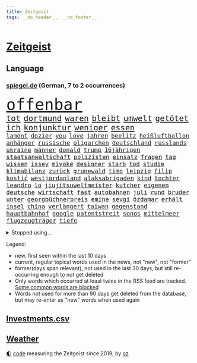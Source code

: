 ```yaml
---
title: Zeitgeist
tags: __no_header__, __no_footer__
---
```


# [Zeitgeist](https://oliz.io/zeitgeist/)

## Language

<h3><a href="https://www.spiegel.de" target="_blank">spiegel.de</a> (German, 7 to 2 occurrences)</h3>
<p style="font-family:monospace">
<span style="font-size:32pt"><a href="news_links.html#offenbar" class="current">offenbar</a></span>
<br>
<span style="font-size:16pt"><a href="news_links.html#tot" class="current">tot</a></span>
<span style="font-size:16pt"><a href="news_links.html#dortmund" class="current">dortmund</a></span>
<span style="font-size:16pt"><a href="news_links.html#waren" class="current">waren</a></span>
<span style="font-size:16pt"><a href="news_links.html#bleibt" class="current">bleibt</a></span>
<span style="font-size:16pt"><a href="news_links.html#umwelt" class="current">umwelt</a></span>
<span style="font-size:16pt"><a href="news_links.html#getötet" class="current">getötet</a></span>
<span style="font-size:16pt"><a href="news_links.html#ich" class="current">ich</a></span>
<span style="font-size:16pt"><a href="news_links.html#konjunktur" class="current">konjunktur</a></span>
<span style="font-size:16pt"><a href="news_links.html#weniger" class="current">weniger</a></span>
<span style="font-size:16pt"><a href="news_links.html#essen" class="current">essen</a></span>
<br>
<span style="font-size:12pt"><a href="news_links.html#lamont" class="new">lamont</a></span>
<span style="font-size:12pt"><a href="news_links.html#dozier" class="new">dozier</a></span>
<span style="font-size:12pt"><a href="news_links.html#you" class="current">you</a></span>
<span style="font-size:12pt"><a href="news_links.html#love" class="current">love</a></span>
<span style="font-size:12pt"><a href="news_links.html#jahren" class="current">jahren</a></span>
<span style="font-size:12pt"><a href="news_links.html#beelitz" class="new">beelitz</a></span>
<span style="font-size:12pt"><a href="news_links.html#heißluftballon" class="new">heißluftballon</a></span>
<span style="font-size:12pt"><a href="news_links.html#anhänger" class="current">anhänger</a></span>
<span style="font-size:12pt"><a href="news_links.html#russische" class="current">russische</a></span>
<span style="font-size:12pt"><a href="news_links.html#oligarchen" class="current">oligarchen</a></span>
<span style="font-size:12pt"><a href="news_links.html#deutschland" class="current">deutschland</a></span>
<span style="font-size:12pt"><a href="news_links.html#russlands" class="current">russlands</a></span>
<span style="font-size:12pt"><a href="news_links.html#ukraine" class="current">ukraine</a></span>
<span style="font-size:12pt"><a href="news_links.html#männer" class="current">männer</a></span>
<span style="font-size:12pt"><a href="news_links.html#donald" class="current">donald</a></span>
<span style="font-size:12pt"><a href="news_links.html#trump" class="current">trump</a></span>
<span style="font-size:12pt"><a href="news_links.html#16jährigen" class="current">16jährigen</a></span>
<span style="font-size:12pt"><a href="news_links.html#staatsanwaltschaft" class="current">staatsanwaltschaft</a></span>
<span style="font-size:12pt"><a href="news_links.html#polizisten" class="current">polizisten</a></span>
<span style="font-size:12pt"><a href="news_links.html#einsatz" class="current">einsatz</a></span>
<span style="font-size:12pt"><a href="news_links.html#fragen" class="current">fragen</a></span>
<span style="font-size:12pt"><a href="news_links.html#tag" class="current">tag</a></span>
<span style="font-size:12pt"><a href="news_links.html#wissen" class="current">wissen</a></span>
<span style="font-size:12pt"><a href="news_links.html#issey" class="new">issey</a></span>
<span style="font-size:12pt"><a href="news_links.html#miyake" class="new">miyake</a></span>
<span style="font-size:12pt"><a href="news_links.html#designer" class="current">designer</a></span>
<span style="font-size:12pt"><a href="news_links.html#starb" class="current">starb</a></span>
<span style="font-size:12pt"><a href="news_links.html#tod" class="current">tod</a></span>
<span style="font-size:12pt"><a href="news_links.html#studie" class="current">studie</a></span>
<span style="font-size:12pt"><a href="news_links.html#klimabilanz" class="current">klimabilanz</a></span>
<span style="font-size:12pt"><a href="news_links.html#zurück" class="current">zurück</a></span>
<span style="font-size:12pt"><a href="news_links.html#grunewald" class="new">grunewald</a></span>
<span style="font-size:12pt"><a href="news_links.html#timo" class="current">timo</a></span>
<span style="font-size:12pt"><a href="news_links.html#leipzig" class="current">leipzig</a></span>
<span style="font-size:12pt"><a href="news_links.html#filip" class="current">filip</a></span>
<span style="font-size:12pt"><a href="news_links.html#kostić" class="current">kostić</a></span>
<span style="font-size:12pt"><a href="news_links.html#westjordanland" class="current">westjordanland</a></span>
<span style="font-size:12pt"><a href="news_links.html#alaksabrigaden" class="new">alaksabrigaden</a></span>
<span style="font-size:12pt"><a href="news_links.html#kind" class="current">kind</a></span>
<span style="font-size:12pt"><a href="news_links.html#tochter" class="current">tochter</a></span>
<span style="font-size:12pt"><a href="news_links.html#leandro" class="new">leandro</a></span>
<span style="font-size:12pt"><a href="news_links.html#lo" class="new">lo</a></span>
<span style="font-size:12pt"><a href="news_links.html#jiujitsuweltmeister" class="new">jiujitsuweltmeister</a></span>
<span style="font-size:12pt"><a href="news_links.html#kutcher" class="new">kutcher</a></span>
<span style="font-size:12pt"><a href="news_links.html#eigenen" class="current">eigenen</a></span>
<span style="font-size:12pt"><a href="news_links.html#deutsche" class="current">deutsche</a></span>
<span style="font-size:12pt"><a href="news_links.html#wirtschaft" class="current">wirtschaft</a></span>
<span style="font-size:12pt"><a href="news_links.html#fast" class="current">fast</a></span>
<span style="font-size:12pt"><a href="news_links.html#autobahnen" class="current">autobahnen</a></span>
<span style="font-size:12pt"><a href="news_links.html#juli" class="current">juli</a></span>
<span style="font-size:12pt"><a href="news_links.html#rund" class="current">rund</a></span>
<span style="font-size:12pt"><a href="news_links.html#bruder" class="current">bruder</a></span>
<span style="font-size:12pt"><a href="news_links.html#unter" class="current">unter</a></span>
<span style="font-size:12pt"><a href="news_links.html#georgbüchnerpreis" class="new">georgbüchnerpreis</a></span>
<span style="font-size:12pt"><a href="news_links.html#emine" class="new">emine</a></span>
<span style="font-size:12pt"><a href="news_links.html#sevgi" class="new">sevgi</a></span>
<span style="font-size:12pt"><a href="news_links.html#özdamar" class="new">özdamar</a></span>
<span style="font-size:12pt"><a href="news_links.html#erhält" class="current">erhält</a></span>
<span style="font-size:12pt"><a href="news_links.html#insel" class="current">insel</a></span>
<span style="font-size:12pt"><a href="news_links.html#china" class="current">china</a></span>
<span style="font-size:12pt"><a href="news_links.html#verlängert" class="current">verlängert</a></span>
<span style="font-size:12pt"><a href="news_links.html#taiwan" class="current">taiwan</a></span>
<span style="font-size:12pt"><a href="news_links.html#gegenstand" class="current">gegenstand</a></span>
<span style="font-size:12pt"><a href="news_links.html#hauptbahnhof" class="current">hauptbahnhof</a></span>
<span style="font-size:12pt"><a href="news_links.html#google" class="current">google</a></span>
<span style="font-size:12pt"><a href="news_links.html#patentstreit" class="new">patentstreit</a></span>
<span style="font-size:12pt"><a href="news_links.html#sonos" class="current">sonos</a></span>
<span style="font-size:12pt"><a href="news_links.html#mittelmeer" class="current">mittelmeer</a></span>
<span style="font-size:12pt"><a href="news_links.html#flugzeugträger" class="new">flugzeugträger</a></span>
<span style="font-size:12pt"><a href="news_links.html#tiefe" class="current">tiefe</a></span>
</p>
<details>
<summary>Stopped using...</summary>
<p class="former" style="font-size:12pt">
show(657) appelliert(656) echte(656) entdeckte(656) kurzfristig(656) beispiel(655) entdeckung(655) maria(655) masken(655) angeordnet(654) depressionen(654) gefährlichen(654) krankenhäusern(654) leeren(654) stärken(654) versuchten(654) 44(653) ausschreitungen(653) bewährung(653) meghan(653) meinung(653) queen(653) villa(653) zentrum(653) atmosphäre(652) beantragen(652) dauer(652) erfahren(652) erteilt(652) guter(652) spdpolitiker(652) stößt(652) belarus(651) christine(651) entdeckten(651) gutachten(651) landesregierung(651) lukaschenko(651) wahlen(651) hinweisen(650) häufen(650) jahrzehntelang(650) nannte(650) nba(650) niveau(650) verdachts(650) vorstand(650) aufruf(649) heftige(649) klimawandels(649) million(649) neuem(649) riss(649) spielraum(649) behandlung(648) belasten(648) einzug(648) entschuldigt(648) gefährlicher(648) gegangen(648) jüngeren(648) lockdown(648) länge(648) militärs(648) miteinander(648) schnelle(648) theater(648) verzweifelt(648) zweier(648) 2015(647) ausgezeichnet(647) blockieren(647) boeing(647) bundestagswahl(647) einstieg(647) hinterlassen(647) mitarbeitern(647) online(647) schadet(647) schlimm(647) schnee(647) vorliegt(647) wütend(647) zählen(647) 12(646) abgeordneten(646) anleger(646) bestraft(646) co(646) junger(646) rechts(646) tieren(646) unmut(646) warentest(646) übergeben(646) eskalieren(645) größter(645) hongkong(645) hunde(645) internen(645) kanzleramt(645) kaputt(645) körperverletzung(645) mönchengladbach(645) nigeria(645) radsport(645) weitet(645) allianz(644) bekämpfung(644) innenministerium(644) keller(644) kindesmissbrauch(644) schiedsrichter(644) schien(644) verraten(644) wort(644) anwälte(643) befand(643) beginnen(643) belarussische(643) beschluss(643) favoriten(643) finanziell(643) frische(643) klären(643) lebens(643) politikerinnen(643) schwangere(643) senkt(643) vergangene(643) verschiebt(643) überprüft(643) klimapolitik(642) konzentrieren(642) plaßmann(642) stuttmann(642) tennis(642) weite(642) erheben(641) medikamente(641) werke(641) beteiligung(640) demonstrationen(640) tauchen(640) weltwirtschaft(640) herr(639) schwindet(638) torhüter(638) fußballer(637) verbindet(637) wähler(637) beteiligen(636) lieferten(636) william(636) 600(635) schwerem(635) nachbarn(634) psychische(633) dran(632) einschränkungen(632) richard(632) überprüfen(632) impfen(631) kooperation(631) olympische(631) mecklenburgvorpommern(630) analysiert(629) nachts(629) begriff(627) fernsehen(627) monats(627) bürgerinnen(626) einschätzung(626) vieles(626) februar(625) schrecken(625) vorteile(625) ähnliche(625) pandemiebekämpfung(623) papier(623) regierungserklärung(623) großem(622) apps(621) mitarbeiterin(621) griechischen(620) insolvenz(620) konferenz(620) landesweit(620) stört(620) niederländischen(619) rang(618) dramatischen(617) krisen(616) schritten(614) festhalten(613) runden(612) provoziert(611) präsidentschaft(611) uhaft(610) afrikas(609) smartphones(608) veränderungen(606) prägte(605) erfolgreichen(603) karlsruhe(598) sammeln(597) abschluss(595) mehren(591) farbe(590) strukturen(590) cdu/csu(588) rolf(586) billiger(583) 58(573) nachrichtenagentur(551) iv(544) glasgow(542) vormarsch(523) stärkste(520) unzureichend(513) verlusten(511) finanziellen(498) universitäten(496) stimmenfang(493) elfjährigen(491) orte(489) gekippt(487) investor(479) daily(469) übrig(468) joseph(467) kubicki(459) zwischenfall(454) eskalierte(448) klimaaktivisten(447) grünes(435) vorgang(417) kugel(415) autofahrern(413) verließ(413) argument(405) treibstoff(405) ausgestellt(404) geflüchtet(404) knochen(404) mangelware(402) rohstoffe(401) befragung(400) seither(396) versichert(392) lee(391) sergej(391) leichten(390) rereportage(390) tickets(389) terroranschlag(388) erlag(386) auswärtige(385) spitzenpolitiker(382) freigesprochen(381) europol(380) coup(373) assange(370) wikileaksgründer(370) chaotischen(369) venedig(367) sichtbar(366) hanau(365) c(363) konzentriert(362) camp(355) fluten(354) pegasus(352) zerschlagen(351) fraktion(349) russischem(346) supermärkte(346) erweisen(345) handelsverband(344) schuhe(343) sprint(343) analysten(339) nachträglich(339) angemeldet(336) anlage(334) löschen(332) verteuern(332) regierte(329) geleistet(328) chappatte(327) anhängern(326) vorhang(323) gemeinschaft(322) haushalt(322) müttern(319) unterschiedlicher(318) lutz(317) befreiung(316) manuela(310) bali(305) trage(299) vorfeld(299) worum(299) befragt(295) erzbischof(295) schulden(295) bitcoins(294) personelle(293) abtreibung(292) redet(292) eindringlich(291) emotionen(291) renten(291) umgebracht(291) exportiert(290) straftaten(290) natostaaten(288) auftritten(287) gefeuert(286) kunstwerke(286) ampelregierung(284) aussichten(281) presseschau(279) begrüßen(277) leise(277) knappheit(276) nachziehen(276) volksverhetzung(276) saal(275) parlamentarier(274) beantwortet(272) kälte(272) einsturz(270) rotterdam(270) sauer(270) coronalage(269) gewaltsamer(267) abu(266) kardashian(262) lockt(261) unbekannter(260) swr(258) geopolitische(256) bayernprofi(255) beitreten(252) michel(250) hinsicht(249) separatisten(249) bescheid(246) solcher(246) dunkeln(245) schusswaffen(245) ungestört(243) quält(238) versicherung(237) entsteht(235) strompreise(235) rekordsumme(234) bewirken(233) lebenslang(233) museen(233) auseinandersetzungen(231) kontrollierte(231) vietnam(231) strafstoß(229) erwiesen(228) lehrerinnen(227) sagten(227) explodieren(226) lasse(226) schwein(226) landeten(225) keeper(223) käme(223) mitleid(223) ministerinnen(222) unterzeichnen(221) unterirdischen(220) funklöcher(218) texte(217) falsches(216) männlichkeit(216) verteuert(215) bemerkenswerte(214) totschlags(214) telefonieren(212) traditionellen(212) beziehen(211) antrittsbesuch(210) südpazifik(209) gefühle(208) pool(208) pur(205) berger(203) chinesisches(203) nadal(203) bredouille(202) busse(201) autozulieferer(200) erkrankungen(200) flugzeugen(200) stuhl(198) verpflichtung(198) kannten(197) schaulustige(197) supermärkten(197) match(195) aufwendig(193) luhansk(193) gefeierten(189) städtetag(188) verlangte(188) weitreichend(188) absolut(187) jubiläum(187) unternehmens(187) verkaufte(185) protestierenden(184) sony(184) damalige(182) jr(180) angestiegen(178) orden(178) knappes(177) buckinghampalast(175) klimaschädliche(175) klitschko(175) methan(175) siebenjährige(175) vitali(175) royal(174) verzweifeln(174) wahlrechtsreform(174) braut(173) teilten(173) eigner(172) felsen(172) reuters(171) abzuwenden(170) frankfurts(170) neuerung(170) beschuldigte(169) ergeben(169) macher(169) slowakei(169) zahlungen(168) aneinander(167) bitter(167) abstellen(166) misstrauensvotum(165) weltkriegs(165) österreicher(165) neil(164) premierministerin(164) young(164) überzeugung(164) hinweg(163) luftfahrt(163) siegeszug(163) versteckte(163) berlusconi(162) silvio(162) toryabgeordneter(160) beckham(159) cyberangriff(158) iga(158) schnellste(158) świątek(158) anhalten(157) fraglich(157) herum(156) oppositionellen(156) rekonstruktion(155) 1982(154) 250000(153) bejubelt(153) bezos(153) jacht(153) ohio(153) außergewöhnlich(152) sturmböen(152) zivilen(152) krasse(151) torwart(151) nestlé(150) polizistin(150) wilhelmshaven(150) begleiten(149) ökostrom(149) augenzeugen(148) betrugs(146) verhilft(146) triumphiert(145) vereinigung(145) beraterin(144) dreharbeiten(144) neunten(144) terroranschläge(144) belohnt(143) begehrt(142) überlebende(142) abbau(141) abdeslam(141) gefolgt(140) grey(140) mau(140) menschliches(140) gestärkt(139) gewinnerin(139) 1100(138) mittagspause(138) siegesserie(138) sklaverei(138) zittern(137) brandenburger(136) schläger(136) sicherheitsinteressen(136) zentraler(136) rechtsextremist(135) tankt(135) überweisen(135) betreiben(134) dienste(134) missbrauchsprozess(134) plätzen(134) verlangten(133) feierlichkeiten(132) kleben(132) stabil(132) anlässlich(131) auflösen(131) konkretisiert(131) töchter(131) fritz(130) umbenannt(130) unsicher(130) verliehen(130) beugt(129) hörte(129) geschosse(128) ausfällen(127) offizieller(127) mobil(126) söldner(126) vereinbaren(126) bekundet(125) dog(125) importe(124) waffenlobby(124) willens(124) evakuierungen(122) fußballverband(122) jochen(122) h(121) schnellere(121) aktionär(120) empören(120) zugunglück(120) bombardierung(119) islam(119) rahmen(119) sorokin(119) absichtlich(118) bestehenden(118) bewusst(118) iwan(118) unfällen(118) boxer(116) dylan(116) gelassenheit(115) derartige(114) oligarch(114) 25jähriger(113) modernen(113) offiziere(113) glaube(112) interessantesten(112) trinkwasser(112) wiederaufbau(112) alassad(111) baschar(111) militärbündnisses(111) reduzierung(110) vereinbarte(110) g20(108) herrschte(108) zugelegt(108) merke(107) traktoren(107) legalisieren(106) aramco(105) erteilen(105) saudi(105) überlebenden(105) ausrichten(104) bestreiten(104) einkaufszentrum(104) tegernsee(104) nordmazedonien(103) rechnungshof(103) mysteriöse(102) drohe(101) gerüstet(100) zurückgedrängt(100) asphalt(99) entfernten(99) fellner(99) flexibel(99) staatstragend(99) abzusetzen(98) angeschlagene(98) jean(98) bräutigam(97) g7(97) rennserie(97) treue(97) mandat(96) tatverdächtiger(96) speichern(95) 34jähriger(94) beliebter(94) butscha(94) cambridge(93) wahllos(93) zeugnis(93) waggon(92) lernrückstände(90) lieferanten(90) umzugehen(90) warteten(90) verbreiteten(89) antisemiten(88) authentische(88) eliteeinheit(88) geeignet(88) iaea(88) lieferproblemen(88) stinkefinger(88) ukrainebotschafter(88) gravierende(87) anrecht(86) beleuchtung(86) iserlohn(86) kulturwissenschaftlerin(86) präsidentschaftswahlen(86) schleppend(86) techmilliardär(86) abrufbar(85) b(85) coronajahren(85) markle(85) arminia(84) ausbeutung(84) halbfinaleinzug(84) multimilliardär(84) qualifying(84) regierungsmitglieder(84) usmusiker(84) aufschwingt(83) cameron(83) michigan(83) samstagnachmittag(83) thermometer(83) endkunden(82) fahnder(82) festland(82) garmischpartenkirchen(82) jahrhundertflut(82) jesus(82) recherchen(82) taifun(82) tierliebe(82) witze(82) betrugsvorwürfen(81) datenschützer(81) gesamtsieg(81) islamist(81) junior(81) kopfsteinpflaster(81) nachvollziehbar(81) sjewjerodonezk(81) steile(81) touristenziel(81) akteure(80) coronazeit(80) hilfreich(80) reif(80) sollt(80) stadien(80) umrüsten(80) vereinbar(80) weizenimporte(80) chicago(79) krawallen(79) dhl(78) exfraktionschef(78) fahrräder(78) mischung(78) netzbetreiber(78) puigdemont(78) stürmte(78) südchinesischen(78) exregierungschef(77) gras(77) leonard(77) mobilfunk(77) teures(77) zelebriert(77) franzosen(76) kante(76) liiert(76) nacheinander(76) rice(76) warnende(76) überfüllten(76) ausgerutscht(75) niedersächsische(75) sau(75) unterlag(75) ausfuhren(74) cern(74) ferienhaus(74) hitzig(74) hongkonger(74) mitschnitt(74) nachgerechnet(74) teilchenbeschleuniger(74) twitterübernahme(74) wahlkampfveranstaltung(74) händeringend(73) querdenken(73) schlammschlacht(73) tenniswelt(73) virtuell(73) erhobenen(72) jungstar(72) wütende(72) beratern(71) berüchtigter(71) hilfsleistungen(71) lettischen(71) lustig(71) niedrigere(71) zustände(71) 91jährige(70) avatar(70) entschädigen(70) israelis(70) medienmogul(70) ukrainekonferenz(70) zusammenkunft(70) allenfalls(69) auswählen(69) herausgekommen(69) set(69) topspielerin(69) zahlungsmittel(69) bewährte(68) filmset(68) nachnamen(68) einstecken(67) hochzeiten(67) mittelfinger(67) umbringen(67) unterrichten(67) entbunden(66) lösegeld(66) meisterleistung(66) schlangeninsel(66) stoffen(66) verheiratet(66) verstrickt(66) zaubern(66) dolly(65) erwog(65) foul(65) schwarzfahrer(65) stiehlt(65) tyrann(65) umzubringen(65) wissenschaftlern(65) bezwingt(64) dubiose(64) entwendet(64) grenzschutzagentur(64) vermittelte(64) volksfest(64) batterie(63) empfindet(63) erlass(63) fährte(63) g20gipfel(63) gucci(63) verona(63) einzelner(62) gegründeten(62) klimakatastrophe(62) spice(62) unternehmern(62) wehrte(62) erschreckend(61) ewigen(61) halbieren(61) insolvenzverwalter(61) miguel(61) r(61) sunday(61) unbewohnbar(61) untersuchungskommission(61) affenpockenvirus(60) arbeitskosten(60) clans(60) erkennbar(60) intellektuelle(60) lernlücken(60) lngterminal(60) nationalisten(60) objekte(60) potenzial(60) schutzschirm(60) zapfsäulen(60) boulevardzeitung(59) kartenzahlungen(59) perspektiven(59) seeleute(59) covid19fällen(58) gestohlene(58) japanische(58) aufzutreten(57) bgh(57) inhaftierter(57) telefone(57) tuchels(57) zumutung(57) einflussnahme(56) gewerkschaftsbund(56) kabinettsmitglied(56) stefanos(56) tsitsipas(56) 184(55) bundesverteidigungsministerin(55) coronaaufholprogramm(55) straßenlaternen(55) usbasketballstar(55) wertvollsten(55) akleh(54) entschädigungen(54) handelsketten(54) massivem(54) schwimmbädern(54) tierschützern(54) glühenden(53) hauptrolle(53) profitierten(53) reiseziel(53) shireen(53) truppenbesuch(53) aufsichtsratschef(52) batterietechnik(52) besitz(52) chefs(52) ibiza(52) juristen(52) rammte(52) tripolis(52) verstörenden(52) borne(51) desaströse(51) laune(51) marcos(51) mitarbeitende(51) schusswaffenattacke(51) wahlrechtskommission(51) élisabeth(51) bewirkt(50) queere(50) totalausfall(50) zeitreise(50) 59(49) anerkennen(49) botschafterin(49) herzlich(49) kostensteigerungen(49) langjähriger(49) praxen(49) radikalisierte(49) finalen(48) formulierungen(48) regimegegner(48) situationen(48) tobten(48) trainings(48) transit(48) wohlstandsverlust(48) beeinträchtigungen(47) berben(47) verbrennungsmotor(47) ausgebucht(46) einzigen(46) feldmann(46) periode(46) platini(46) todesangst(46) trümmer(46) verspätete(46) vollgas(46) dividende(45) einfangen(45) einsparen(45) jobverlust(45) lösten(45) muskeln(45) rangers(45) zentralbankchef(45) aufgeschoben(44) monatsgehalt(44) nervös(44) ostchinesischen(44) polizeigewalt(44) relegationsspiel(44) unfreiwillige(44) vorteilsannahme(44) wahlkreisen(44) warschaus(44) bundesverwaltungsgerichts(43) charakterlichen(43) gravierend(43) liveticker(43) monatelangem(43) naturkatastrophen(43) ross(43) sexistischer(43) skelett(43) verschütteten(43) berüchtigten(42) schicksale(42) verzeihung(42) weltrangliste(42) bemühte(41) clevere(41) einheimischen(41) handwerker(41) joshua(41) künstlichen(41) olympiaattentat(41) quälte(41) triumphierte(41) burg(40) erkannt(40) hast(40) lehrergewerkschaften(40) literaturarchiv(40) marbach(40) problemlos(40) sätzen(40) verbreitung(40) verirrte(40) argentinischen(39) banksy(39) crewmitglieder(39) hochzeitsfeier(39) topfavorit(39) wals(39) provozieren(38) senegal(38) adresse(37) angezählt(37) chaotisch(37) debütantin(37) giuseppe(37) knapper(37) matches(37) osnabrück(37) pferde(37) schwuler(37) verschrieben(37) zugestellt(37) chaostage(36) freunden(36) monte(36) olympischen(36) tschechischen(36) 1938(35) 40stundenwoche(35) erstligisten(35) gegenwart(35) vereinsgeschichte(35) wohnungskonzern(35) zelte(35) 34jährige(34) afdlandesverband(34) einzelkritik(34) möbel(34) nehme(34) schieben(34) tankstellen(34) weitergeben(34) arbeitgebern(33) attestiert(33) bergungskräfte(33) dänemarks(33) gesuchten(33) konzertierte(33) risiken(33) unfug(33) carles(32) listet(32) rekordvertrag(32) sudan(32) ziellinie(32) arztpraxen(31) profi(31) aufrecht(30) bleiberecht(30) elmau(30) erbitterte(30) eskapaden(30) g7gipfel(30) gepardflugabwehrpanzer(30) geröll(30) harvey(30) integrierte(30) löcher(30) migrantinnen(30) mob(30) philadelphia(30) rudert(30) schlusssprint(30) urananreicherung(30) übergewinnsteuer(30) doppelschlag(29) fotografinnen(29) regionalen(29) transportieren(29) wmhalbfinale(29) finde(28) geschäftsmann(28) haften(28) intime(28) medienmacher(28) rechtsextrem(28) südchinesisches(28) vries(28) zerrüttet(28) favre(27) kriminalreporter(27) messias(27) teamleistung(27) entgleisten(26) grabstein(26) vorläufigen(26) zusammenhängt(26) 500000(25) einfallen(25) erwartungsgemäß(25) geschaffen(25) halter(25) ikea(25) kugeln(25) nhl(25) plakate(25) skopje(25) stützen(25) verbesserte(25) 31jährigen(24) comingout(24) definieren(24) santos(24) schlange(24) vorübergehende(24) heide(23) klebt(23) kostete(23) zeugenaussagen(23) beast(22) begeht(22) biologie(22) bundeskartellamt(22) erstreiten(22) nachbarschaft(22) schwimmwm(22) sommerreisewelle(22) sowjetrepublik(22) tiroler(22) vorantreiben(22) abonnenten(21) ataman(21) bundes(21) drogeriekette(21) ferda(21) freigestellt(21) fühlten(21) grande(21) haien(21) spiegelveranstaltung(21) tieres(21) trans(21) tschetschenischen(21) verpflichtend(21) bestie(20) gegensteuern(20) millionenzahlung(20) eigenheim(19) kaltblütige(19) lapid(19) leichnam(19) nordafrika(19) technologie(19) überschwemmen(19) aufbruch(18) bedrohlichere(18) bekennt(18) bestürzung(18) billig(18) flüssigkeit(18) these(18) torpedierte(18) totalenergies(18) achtparteienregierung(17) aktienindex(17) björn(17) erdbeben(17) fdpjustizminister(17) feststellen(17) höcke(17) plünderungen(17) reinhard(17) reservisten(17) südfrankreich(17) theo(17) absurden(16) ausmaße(16) deutschisraelischen(16) hauptfeld(16) jobcenter(16) linksbündnis(16) notenbanken(16) salzgitter(16) schwarzmeerhafen(16) stören(16) wirksamkeit(16) zweikampf(16) 83jähriger(15) antidiskriminierungsbeauftragten(15) bordeaux(15) conte(15) festgefahren(15) gesprengt(15) rechtmäßig(15) stabilisieren(15) 175(14) batterien(14) cyberangriffe(14) denver(14) errichtet(14) grüßen(14) humboldtuniversität(14) ramallah(14) rettungsaktion(14) überführung(14) bandera(13) expertenrat(13) ferienbeginn(13) gestreikt(13) grundstein(13) intensivstationen(13) länderspiel(13) atomstrom(12) coronasachverständigenrat(12) rasenmähen(12) usbotschaft(12) verehrung(12) weltfußballerin(12) akute(11) jule(11) niemeier(11) schwächelt(11) total(11) verherrlichte(11) warmen(11)
</p>
</details>
<p>Legend:
<ul>
<li><span class="new">new</span>, first seen within the last 10 days</li>
<li><span class="current">current</span>, regular topical words used in the news, not "new", not "former"</li>
<li><span class="former">former(days span relevant)</span>, not used in the last 30 days, but still re-occurring enough to not get deleted</li>
<li>Only words which occurred at least twice in the RSS feed are tracked. <a href="language/filters.py">Some common words are blocked</a></li>
<li>Words not used for more than 90 days get deleted from the database, but may re-enter as "new" words when used again</li>
</ul>
</p>

## [Investments](investments.html)[.csv](investments.csv)

## [Weather](weather.html)

<footer>
<a href="javascript:toggleTheme()" class="nav">🌓</a>
<a href="https://github.com/ooz/zeitgeist">code</a> measuring the Zeitgeist since 2019, by <a href="https://oliz.io">oz</a>
</footer>
